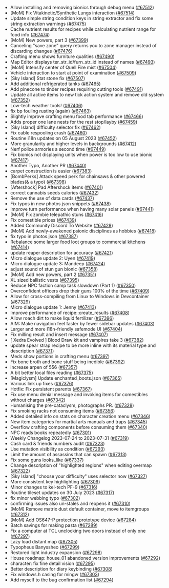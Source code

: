 * Allow installing and removing bionics through debug menu ([#67512](https://github.com/CleverRaven/Cataclysm-DDA/pull/67512))
* [MoM] Fix Vitakinetic/Synthetic Lungs interaction ([#67514](https://github.com/CleverRaven/Cataclysm-DDA/pull/67514))
* Update simple string condition keys in string extractor and fix some string extraction warnings ([#67475](https://github.com/CleverRaven/Cataclysm-DDA/pull/67475))
* Cache nutrient results for recipes while calculating nutrient range for food info ([#67474](https://github.com/CleverRaven/Cataclysm-DDA/pull/67474))
* [MoM] New powers, part 3 ([#67399](https://github.com/CleverRaven/Cataclysm-DDA/pull/67399))
* Canceling "save zone" query returns you to zone manager instead of discarding changes ([#67476](https://github.com/CleverRaven/Cataclysm-DDA/pull/67476))
* Crafting menu shows furniture qualities ([#67490](https://github.com/CleverRaven/Cataclysm-DDA/pull/67490))
* Map Editor displays ter_str_id/furn_str_id instead of names ([#67493](https://github.com/CleverRaven/Cataclysm-DDA/pull/67493))
* [MoM] Intensify center of Quell Fire mist ([#67504](https://github.com/CleverRaven/Cataclysm-DDA/pull/67504))
* Vehicle interaction to start at point of examination ([#67509](https://github.com/CleverRaven/Cataclysm-DDA/pull/67509))
* [Sky Island] Stat stone fix ([#67507](https://github.com/CleverRaven/Cataclysm-DDA/pull/67507))
* Add additional refrigerated tanks ([#67465](https://github.com/CleverRaven/Cataclysm-DDA/pull/67465))
* Add pinecone to tinder recipes requiring cutting tools ([#67491](https://github.com/CleverRaven/Cataclysm-DDA/pull/67491))
* Update all active items to new tick action system and remove old system ([#67352](https://github.com/CleverRaven/Cataclysm-DDA/pull/67352))
* Low-tech weather tools! ([#67406](https://github.com/CleverRaven/Cataclysm-DDA/pull/67406))
* fix bp fouling rusting (again) ([#67463](https://github.com/CleverRaven/Cataclysm-DDA/pull/67463))
* Slightly improve crafting menu food tab performance ([#67466](https://github.com/CleverRaven/Cataclysm-DDA/pull/67466))
* Adds proper one lane nests for the rest stop/layby ([#67459](https://github.com/CleverRaven/Cataclysm-DDA/pull/67459))
* [Sky Island] difficulty selector fix ([#67462](https://github.com/CleverRaven/Cataclysm-DDA/pull/67462))
* Fix cable respooling crash ([#67460](https://github.com/CleverRaven/Cataclysm-DDA/pull/67460))
* Routine i18n updates on 05 August 2023 ([#67452](https://github.com/CleverRaven/Cataclysm-DDA/pull/67452))
* More granularity and higher levels in backgrounds ([#67412](https://github.com/CleverRaven/Cataclysm-DDA/pull/67412))
* Nerf police armories a second time ([#67449](https://github.com/CleverRaven/Cataclysm-DDA/pull/67449))
* Fix bionics not displaying units when power is too low to use bionic ([#67417](https://github.com/CleverRaven/Cataclysm-DDA/pull/67417))
* Another Typo, Another PR ([#67440](https://github.com/CleverRaven/Cataclysm-DDA/pull/67440))
* carpet construction is easier ([#67383](https://github.com/CleverRaven/Cataclysm-DDA/pull/67383))
* [BombPerks] Attack speed perk for chainsaws & other powered blades(& a typo) ([#67398](https://github.com/CleverRaven/Cataclysm-DDA/pull/67398))
* [Aftershock] Pad Aftershock items ([#67401](https://github.com/CleverRaven/Cataclysm-DDA/pull/67401))
* correct cannabis seeds calories ([#67432](https://github.com/CleverRaven/Cataclysm-DDA/pull/67432))
* Remove the use of data cards ([#67437](https://github.com/CleverRaven/Cataclysm-DDA/pull/67437))
* Fix typos in new photos.json snippets ([#67438](https://github.com/CleverRaven/Cataclysm-DDA/pull/67438))
* Improve turn performance when having many solar panels ([#67441](https://github.com/CleverRaven/Cataclysm-DDA/pull/67441))
* [MoM] Fix zombie telepathic stuns ([#67416](https://github.com/CleverRaven/Cataclysm-DDA/pull/67416))
* Fix comestible prices ([#67439](https://github.com/CleverRaven/Cataclysm-DDA/pull/67439))
* Added Community Discord To Website ([#67428](https://github.com/CleverRaven/Cataclysm-DDA/pull/67428))
* [MoM] Add newly-awakened psionic disciplines as hobbies ([#67418](https://github.com/CleverRaven/Cataclysm-DDA/pull/67418))
* fix typo in photos.json ([#67387](https://github.com/CleverRaven/Cataclysm-DDA/pull/67387))
* Rebalance some larger food loot groups to commercial kitchens ([#67414](https://github.com/CleverRaven/Cataclysm-DDA/pull/67414))
* update reaper description for accuracy ([#67421](https://github.com/CleverRaven/Cataclysm-DDA/pull/67421))
* Micro dialogue update 2: Uyen ([#67419](https://github.com/CleverRaven/Cataclysm-DDA/pull/67419))
* Micro dialogue update 3: Mandeep ([#67424](https://github.com/CleverRaven/Cataclysm-DDA/pull/67424))
* adjust sound of stun gun bionic ([#67358](https://github.com/CleverRaven/Cataclysm-DDA/pull/67358))
* [MoM] Add new powers, part 2 ([#67351](https://github.com/CleverRaven/Cataclysm-DDA/pull/67351))
* XL sized ballistic vests ([#67395](https://github.com/CleverRaven/Cataclysm-DDA/pull/67395))
* Reduce NPC faction camp task slowdown (Part 1) ([#67350](https://github.com/CleverRaven/Cataclysm-DDA/pull/67350))
* Overconfident officers drop their guns 100% of the time ([#67409](https://github.com/CleverRaven/Cataclysm-DDA/pull/67409))
* Allow for cross-compiling from Linux to Windows in Devcontainer ([#67329](https://github.com/CleverRaven/Cataclysm-DDA/pull/67329))
* Micro dialogue update 1: Jenny ([#67413](https://github.com/CleverRaven/Cataclysm-DDA/pull/67413))
* Improve performance of recipe::create_results ([#67408](https://github.com/CleverRaven/Cataclysm-DDA/pull/67408))
* Allow roach dirt to make liquid fertilizer ([#67396](https://github.com/CleverRaven/Cataclysm-DDA/pull/67396))
* AIM: Make navigation feel faster by fewer sidebar updates ([#67403](https://github.com/CleverRaven/Cataclysm-DDA/pull/67403))
* Larger and more I18n-friendly safemode UI ([#67404](https://github.com/CleverRaven/Cataclysm-DDA/pull/67404))
* Fix milling result and insert message ([#67407](https://github.com/CleverRaven/Cataclysm-DDA/pull/67407))
* [ Xedra Evolved ] Blood Draw kit and vampires take 3 ([#67382](https://github.com/CleverRaven/Cataclysm-DDA/pull/67382))
* update spear strap recipe to be more inline with its material type and description ([#67371](https://github.com/CleverRaven/Cataclysm-DDA/pull/67371))
* Meds show portions in crafting menu ([#67397](https://github.com/CleverRaven/Cataclysm-DDA/pull/67397))
* Fix bone broth and bone stuff being inedible ([#67392](https://github.com/CleverRaven/Cataclysm-DDA/pull/67392))
* increase arpen of 556 ([#67357](https://github.com/CleverRaven/Cataclysm-DDA/pull/67357))
* A bit better local files reading ([#67375](https://github.com/CleverRaven/Cataclysm-DDA/pull/67375))
* [Magiclysm] Update enchanted_boots.json ([#67365](https://github.com/CleverRaven/Cataclysm-DDA/pull/67365))
* Various link up fixes ([#67376](https://github.com/CleverRaven/Cataclysm-DDA/pull/67376))
* Hotfix: Fix persistent parents ([#67367](https://github.com/CleverRaven/Cataclysm-DDA/pull/67367))
* Fix use menu denial message and invoking items for comestibles without charges ([#67342](https://github.com/CleverRaven/Cataclysm-DDA/pull/67342))
* Humanising the pre-cataclysm, photographs PR. ([#67328](https://github.com/CleverRaven/Cataclysm-DDA/pull/67328))
* Fix smoking racks not consuming items ([#67356](https://github.com/CleverRaven/Cataclysm-DDA/pull/67356))
* Added detailed info on stats on character creation menu ([#67346](https://github.com/CleverRaven/Cataclysm-DDA/pull/67346))
* New item categories for martial arts manuals and traps ([#67345](https://github.com/CleverRaven/Cataclysm-DDA/pull/67345))
* Overflow crafting components before consuming them ([#67340](https://github.com/CleverRaven/Cataclysm-DDA/pull/67340))
* NPC reads books repeatedly ([#67301](https://github.com/CleverRaven/Cataclysm-DDA/pull/67301))
* Weekly Changelog 2023-07-24 to 2023-07-31 ([#67319](https://github.com/CleverRaven/Cataclysm-DDA/pull/67319))
* Cash card & friends numbers audit ([#67323](https://github.com/CleverRaven/Cataclysm-DDA/pull/67323))
* Use mutation visibility as condition ([#67293](https://github.com/CleverRaven/Cataclysm-DDA/pull/67293))
* Limit the amount of assassins that can spawn ([#67313](https://github.com/CleverRaven/Cataclysm-DDA/pull/67313))
* Fix some guns looks_like ([#67337](https://github.com/CleverRaven/Cataclysm-DDA/pull/67337))
* Change description of "highlighted regions" when editing overmap ([#67322](https://github.com/CleverRaven/Cataclysm-DDA/pull/67322))
* [Sky Island] "choose your difficulty" uses selector now ([#67327](https://github.com/CleverRaven/Cataclysm-DDA/pull/67327))
* More consistent key highlighting ([#67309](https://github.com/CleverRaven/Cataclysm-DDA/pull/67309))
* Minor changes to kel-tech PF-9 ([#67316](https://github.com/CleverRaven/Cataclysm-DDA/pull/67316))
* Routine tileset updates on 30 July 2023 ([#67317](https://github.com/CleverRaven/Cataclysm-DDA/pull/67317))
* fix minor webbing typo ([#67302](https://github.com/CleverRaven/Cataclysm-DDA/pull/67302))
* confirming issues also un-stales and reopens it ([#67310](https://github.com/CleverRaven/Cataclysm-DDA/pull/67310))
* [MoM] Remove matrix dust default container, move to itemgroups ([#67312](https://github.com/CleverRaven/Cataclysm-DDA/pull/67312))
* [MoM] Add OS647-P protection prototype device  ([#67284](https://github.com/CleverRaven/Cataclysm-DDA/pull/67284))
* Batch savings for making pasta ([#67289](https://github.com/CleverRaven/Cataclysm-DDA/pull/67289))
* Fix a computer at TCL unclocking two doors instead of only one ([#67297](https://github.com/CleverRaven/Cataclysm-DDA/pull/67297))
* Lazy load distant map ([#67305](https://github.com/CleverRaven/Cataclysm-DDA/pull/67305))
* Typopheus Banyssheo ([#67299](https://github.com/CleverRaven/Cataclysm-DDA/pull/67299))
* Restored light industry expansion ([#67298](https://github.com/CleverRaven/Cataclysm-DDA/pull/67298))
* House roadmap: house_01 abandoned version improvements ([#67292](https://github.com/CleverRaven/Cataclysm-DDA/pull/67292))
* character: fix fine detail vision ([#67295](https://github.com/CleverRaven/Cataclysm-DDA/pull/67295))
* Better description for diary keybinding ([#67308](https://github.com/CleverRaven/Cataclysm-DDA/pull/67308))
* Fix windows.h casing for mingw ([#67303](https://github.com/CleverRaven/Cataclysm-DDA/pull/67303))
* Add myself to the bug confirmation list ([#67294](https://github.com/CleverRaven/Cataclysm-DDA/pull/67294))
